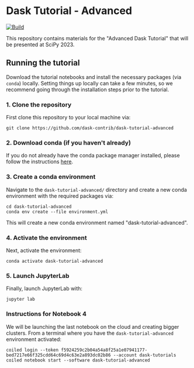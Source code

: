 # Dask Tutorial - Advanced

[![Build](https://github.com/dask-contrib/dask-tutorial-advanced/actions/workflows/build.yml/badge.svg)](https://github.com/dask-contrib/dask-tutorial-advanced/actions/workflows/build.yml)

This repository contains materials for the "Advanced Dask Tutorial" that will be presented at SciPy 2023.

## Running the tutorial

Download the tutorial notebooks and install the necessary packages (via `conda`) locally. Setting things up locally can take a few minutes, so we recommend going through the installation steps prior to the tutorial.

### 1. Clone the repository

First clone this repository to your local machine via:

```
git clone https://github.com/dask-contrib/dask-tutorial-advanced
```

### 2. Download conda (if you haven't already)

If you do not already have the conda package manager installed, please follow the instructions [here](https://docs.conda.io/en/latest/miniconda.html).

### 3. Create a conda environment

Navigate to the `dask-tutorial-advanced/` directory and create a new conda environment with the required
packages via:

```terminal
cd dask-tutorial-advanced
conda env create --file environment.yml
```

This will create a new conda environment named "dask-tutorial-advanced".

### 4. Activate the environment

Next, activate the environment:

```
conda activate dask-tutorial-advanced
```

### 5. Launch JupyterLab

Finally, launch JupyterLab with:

```
jupyter lab
```

### Instructions for Notebook 4

We will be launching the last notebook on the cloud and creating bigger clusters. From a terminal where you have the `dask-tutorial-advanced` environment activated:

```
coiled login --token f5924259c2b04a54a8f25a1e07941177-bed7217e66f325cdd64c69d4c63e2a893dc02b86 --account dask-tutorials
coiled notebook start --software dask-tutorial-advanced
```
